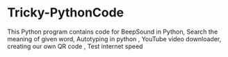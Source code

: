 # Tricky-PythonCode
This Python program contains code for BeepSound in Python, Search the meaning of given word, Autotyping in python ,  YouTube video downloader,  creating our own QR code ,  Test internet speed
